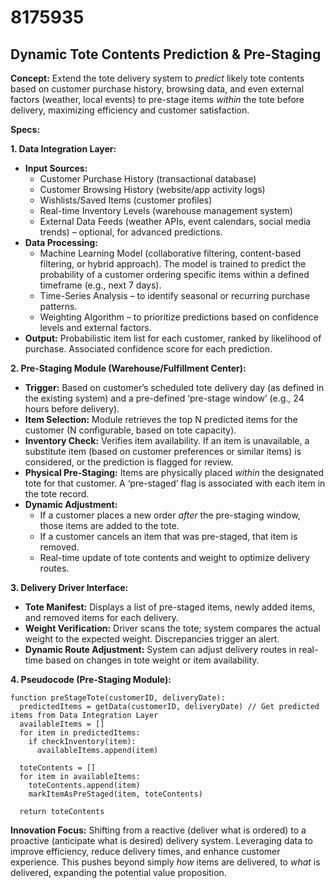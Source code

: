 # 8175935

## Dynamic Tote Contents Prediction & Pre-Staging

**Concept:** Extend the tote delivery system to *predict* likely tote contents based on customer purchase history, browsing data, and even external factors (weather, local events) to pre-stage items *within* the tote before delivery, maximizing efficiency and customer satisfaction.

**Specs:**

**1. Data Integration Layer:**

*   **Input Sources:**
    *   Customer Purchase History (transactional database)
    *   Customer Browsing History (website/app activity logs)
    *   Wishlists/Saved Items (customer profiles)
    *   Real-time Inventory Levels (warehouse management system)
    *   External Data Feeds (weather APIs, event calendars, social media trends) – optional, for advanced predictions.
*   **Data Processing:**
    *   Machine Learning Model (collaborative filtering, content-based filtering, or hybrid approach).  The model is trained to predict the probability of a customer ordering specific items within a defined timeframe (e.g., next 7 days).
    *   Time-Series Analysis – to identify seasonal or recurring purchase patterns.
    *   Weighting Algorithm – to prioritize predictions based on confidence levels and external factors.
*   **Output:** Probabilistic item list for each customer, ranked by likelihood of purchase.  Associated confidence score for each prediction.

**2. Pre-Staging Module (Warehouse/Fulfillment Center):**

*   **Trigger:**  Based on customer’s scheduled tote delivery day (as defined in the existing system) and a pre-defined ‘pre-stage window’ (e.g., 24 hours before delivery).
*   **Item Selection:**  Module retrieves the top N predicted items for the customer (N configurable, based on tote capacity).
*   **Inventory Check:**  Verifies item availability. If an item is unavailable, a substitute item (based on customer preferences or similar items) is considered, or the prediction is flagged for review.
*   **Physical Pre-Staging:** Items are physically placed *within* the designated tote for that customer.  A ‘pre-staged’ flag is associated with each item in the tote record.
*   **Dynamic Adjustment:**
    *   If a customer places a new order *after* the pre-staging window, those items are added to the tote.
    *   If a customer cancels an item that was pre-staged, that item is removed.
    *   Real-time update of tote contents and weight to optimize delivery routes.

**3. Delivery Driver Interface:**

*   **Tote Manifest:** Displays a list of pre-staged items, newly added items, and removed items for each delivery.
*   **Weight Verification:**  Driver scans the tote; system compares the actual weight to the expected weight.  Discrepancies trigger an alert.
*   **Dynamic Route Adjustment:** System can adjust delivery routes in real-time based on changes in tote weight or item availability.

**4. Pseudocode (Pre-Staging Module):**

```
function preStageTote(customerID, deliveryDate):
  predictedItems = getData(customerID, deliveryDate) // Get predicted items from Data Integration Layer
  availableItems = []
  for item in predictedItems:
    if checkInventory(item):
      availableItems.append(item)
  
  toteContents = []
  for item in availableItems:
    toteContents.append(item)
    markItemAsPreStaged(item, toteContents)

  return toteContents
```

**Innovation Focus:**  Shifting from a reactive (deliver what is ordered) to a proactive (anticipate what is desired) delivery system.  Leveraging data to improve efficiency, reduce delivery times, and enhance customer experience. This pushes beyond simply *how* items are delivered, to *what* is delivered, expanding the potential value proposition.